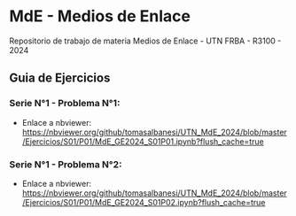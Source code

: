 # MdE - Medios de Enlace
Repositorio de trabajo de materia Medios de Enlace - UTN FRBA - R3100 - 2024

## Guia de Ejercicios

### Serie N°1 - Problema N°1:
- Enlace a nbviewer: https://nbviewer.org/github/tomasalbanesi/UTN_MdE_2024/blob/master/Ejercicios/S01/P01/MdE_GE2024_S01P01.ipynb?flush_cache=true

### Serie N°1 - Problema N°2:
- Enlace a nbviewer: https://nbviewer.org/github/tomasalbanesi/UTN_MdE_2024/blob/master/Ejercicios/S01/P01/MdE_GE2024_S01P02.ipynb?flush_cache=true
